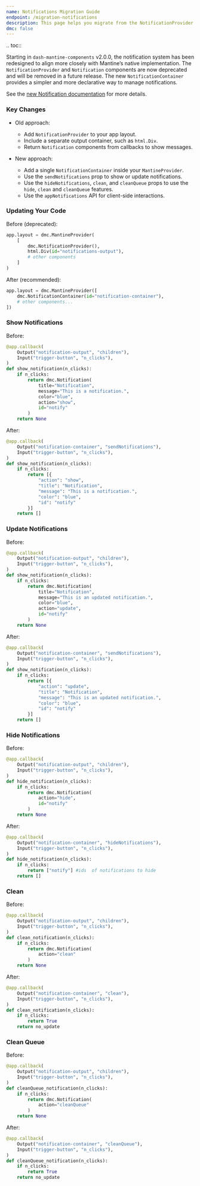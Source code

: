 ```yaml
---
name: Notifications Migration Guide
endpoint: /migration-notifications
description: This page helps you migrate from the NotificationProvider to the NotificationContainer
dmc: false
---
```



.. toc::

Starting in `dash-mantine-components` v2.0.0, the notification system has been redesigned to align more closely
with Mantine’s native implementation. The `NotificationProvider` and `Notification` components are now deprecated and
will be removed in a future release. The new `NotificationContainer` provides a simpler and more declarative way to
manage notifications.

See the [new Notification documentation](components/notification) for more details.

### Key Changes

* Old approach:

  * Add `NotificationProvider` to your app layout.
  * Include a separate output container, such as `html.Div`.
  * Return `Notification` components from callbacks to show messages.

* New approach:

  * Add a single `NotificationContainer` inside your `MantineProvider`.
  * Use the `sendNotifications` prop to show or update notifications.
  * Use the `hideNotifications`, `clean`, and `cleanQueue` props to use the `hide`, `clean` and `cleanQueue` features.
  * Use the `appNotifications` API for client-side interactions.

### Updating Your Code

Before (deprecated):

```python
app.layout = dmc.MantineProvider(
    [
        dmc.NotificationProvider(),
        html.Div(id="notifications-output"),  
        # other components
    ]
)
```

After (recommended):

```python
app.layout = dmc.MantineProvider([
    dmc.NotificationContainer(id="notification-container"),
    # other components...
])
```

### Show Notifications

Before:

```python
@app.callback(
    Output("notification-output", "children"),
    Input("trigger-button", "n_clicks"),
)
def show_notification(n_clicks):
    if n_clicks:
        return dmc.Notification(
            title="Notification",
            message="This is a notification.",
            color="blue",
            action="show",
            id="notify"
        )
    return None
```

After:

```python
@app.callback(
    Output("notification-container", "sendNotifications"),
    Input("trigger-button", "n_clicks"),
)
def show_notification(n_clicks):
    if n_clicks:
        return [{
            "action": "show",
            "title": "Notification",
            "message": "This is a notification.",
            "color": "blue",
            "id": "notify"
        }]
    return []
```

### Update Notifications

Before:

```python
@app.callback(
    Output("notification-output", "children"),
    Input("trigger-button", "n_clicks"),
)
def show_notification(n_clicks):
    if n_clicks:
        return dmc.Notification(
            title="Notification",
            message="This is an updated notification.",
            color="blue",
            action="update",
            id="notify"
        )
    return None
```

After:

```python
@app.callback(
    Output("notification-container", "sendNotifications"),
    Input("trigger-button", "n_clicks"),
)
def show_notification(n_clicks):
    if n_clicks:
        return [{
            "action": "update",
            "title": "Notification",
            "message": "This is an updated notification.",
            "color": "blue",
            "id": "notify"
        }]
    return []
```

### Hide Notifications

Before:

```python
@app.callback(
    Output("notification-output", "children"),
    Input("trigger-button", "n_clicks"),
)
def hide_notification(n_clicks):
    if n_clicks:
        return dmc.Notification(
            action="hide",
            id="notify"
        )
    return None
```

After:

```python
@app.callback(
    Output("notification-container", "hideNotifications"),
    Input("trigger-button", "n_clicks"),
)
def hide_notification(n_clicks):
    if n_clicks:
        return ["notify"] #ids  of notifications to hide
    return []
```

### Clean

Before:

```python
@app.callback(
    Output("notification-output", "children"),
    Input("trigger-button", "n_clicks"),
)
def clean_notification(n_clicks):
    if n_clicks:
        return dmc.Notification(
            action="clean"
        )
    return None
```

After:

```python
@app.callback(
    Output("notification-container", "clean"),
    Input("trigger-button", "n_clicks"),
)
def clean_notification(n_clicks):
    if n_clicks:
        return True
    return no_update
```

### Clean Queue

Before:

```python
@app.callback(
    Output("notification-output", "children"),
    Input("trigger-button", "n_clicks"),
)
def cleanQueue_notification(n_clicks):
    if n_clicks:
        return dmc.Notification(
            action="cleanQueue"
        )
    return None
```

After:

```python
@app.callback(
    Output("notification-container", "cleanQueue"),
    Input("trigger-button", "n_clicks"),
)
def cleanQueue_notification(n_clicks):
    if n_clicks:
        return True
    return no_update
```

